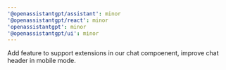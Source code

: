 ```yaml
---
'@openassistantgpt/assistant': minor
'@openassistantgpt/react': minor
'openassistantgpt': minor
'@openassistantgpt/ui': minor
---
```


Add feature to support extensions in our chat compoenent, improve chat header in mobile mode.